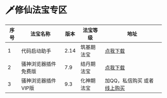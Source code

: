 

# 🗡️修仙法宝专区

| 序号 | 法宝名称  | 版本|法宝等级|                      地址                                                                 |
|------|---------|-----|---------|------------------------------------------------------------------------------|
| 1   | 代码启动助手|2.14| 筑基期法宝| [点我下载](https://github.com/wxhzhwxhzh/saossion_code_helper_online/releases/download/2.14/Drissionpage_code_helper_2.14.exe)                                  |
| 2   | 骚神浏览器插件免费版|7.9 | 结丹期法宝| [点我下载](https://github.com/wxhzhwxhzh/saossion_code_helper_online/releases/download/7.9/DP_helper_7.9.rar/)                                 |
| 3   | 骚神浏览器插件VIP版|9.3 | 化神期法宝| 加QQ，私信购买 或者 [线上购买](https://gf.bilibili.com/item/detail/1106871123)                               |
